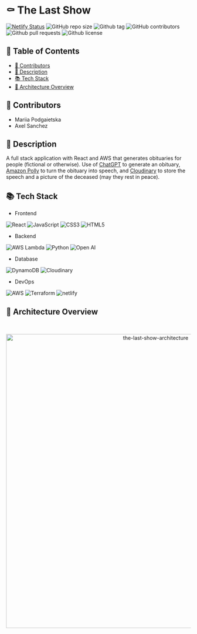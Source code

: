 # ⚰️ The Last Show

[![Netlify Status](https://api.netlify.com/api/v1/badges/2027d22e-4dc0-4ca6-b5ec-e81bd962c2cc/deploy-status)](https://app.netlify.com/sites/symphonious-duckanoo-407e4b/deploys)
![GitHub repo size](https://img.shields.io/github/repo-size/Axeloooo/The-Last-Show?logo=github&color=blue)
![Github tag](https://img.shields.io/github/v/tag/Axeloooo/The-Last-Show?logo=github&color=red)
![GitHub contributors](https://img.shields.io/github/contributors/Axeloooo/The-Last-Show?logo=github&color=yellow)
![Github pull requests](https://img.shields.io/github/issues-pr/Axeloooo/The-Last-Show?logo=github)
![Github license](https://img.shields.io/github/license/Axeloooo/The-Last-Show?logo=github&color=orange)

## 📖 Table of Contents

- [📝 Contributors](#-contributors)
- [📜 Description](#-description)
- [📚 Tech Stack](#-tech-stack)
- [🧩 Architecture Overview](#-architecture-overview)

## 📝 Contributors

- Mariia Podgaietska
- Axel Sanchez

## 📜 Description

A full stack application with React and AWS that generates obituaries for people (fictional or otherwise). Use of [ChatGPT](https://openai.com/blog/chatgpt) to generate an obituary, [Amazon Polly](https://aws.amazon.com/polly/) to turn the obituary into speech, and [Cloudinary](https://cloudinary.com/) to store the speech and a picture of the deceased (may they rest in peace).

## 📚 Tech Stack

- Frontend

![React](https://img.shields.io/badge/React-20232A?style=for-the-badge&logo=react&logoColor=61DAFB)
![JavaScript](https://img.shields.io/badge/JavaScript-F7DF1E?style=for-the-badge&logo=javascript&logoColor=black)
![CSS3](https://img.shields.io/badge/CSS3-1572B6?style=for-the-badge&logo=css3&logoColor=white)
![HTML5](https://img.shields.io/badge/HTML5-E34F26?style=for-the-badge&logo=html5&logoColor=white)

- Backend

![AWS Lambda](https://img.shields.io/badge/AWS%20Lambda-FF9900.svg?style=for-the-badge&logo=AWS-Lambda&logoColor=white)
![Python](https://img.shields.io/badge/Python-3776AB.svg?style=for-the-badge&logo=Python&logoColor=white)
![Open AI](https://img.shields.io/badge/OpenAI-000000.svg?style=for-the-badge&logo=OpenAI&logoColor=white)

- Database

![DynamoDB](https://img.shields.io/badge/Amazon%20DynamoDB-4053D6.svg?style=for-the-badge&logo=Amazon-DynamoDB&logoColor=white)
![Cloudinary](https://img.shields.io/badge/Cloudinary-3448C5.svg?style=for-the-badge&logo=Cloudinary&logoColor=white)

- DevOps

![AWS](https://img.shields.io/badge/Amazon%20Web%20Services-FF9900.svg?style=for-the-badge&logo=Amazon-Web-Services&logoColor=white)
![Terraform](https://img.shields.io/badge/terraform-%235835CC.svg?style=for-the-badge&logo=terraform&logoColor=white)
![netlify](https://img.shields.io/badge/Netlify-00C7B7.svg?style=for-the-badge&logo=Netlify&logoColor=white)

## 🧩 Architecture Overview

<br/>
<p align="center">
  <img src="https://res.cloudinary.com/mkf/image/upload/v1680411648/last-show_dvjjez.svg" alt="the-last-show-architecture" width="800"/>
</p>
<br/>
